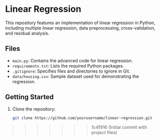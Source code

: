
# Linear Regression

This repository features an implementation of linear regression in Python, including multiple linear regression, data preprocessing, cross-validation, and residual analysis.

## Files

- `main.py`: Contains the advanced code for linear regression.
- `requirements.txt`: Lists the required Python packages.
- `.gitignore`: Specifies files and directories to ignore in Git.
- `data/housing.csv`: Sample dataset used for demonstrating the regression.

## Getting Started

1. Clone the repository:
   ```bash
   git clone https://github.com/yourusername/linear-regression.git
>>>>>>> 1c4f916 (Initial commit with project files)
